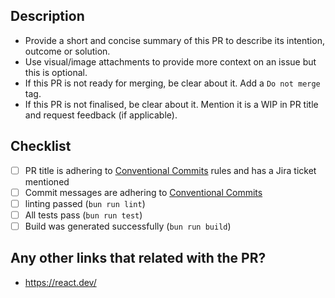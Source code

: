 ## Description

- Provide a short and concise summary of this PR to describe its intention, outcome or solution.
- Use visual/image attachments to provide more context on an issue but this is optional.
- If this PR is not ready for merging, be clear about it. Add a `Do not merge` tag.
- If this PR is not finalised, be clear about it. Mention it is a WIP in PR title and request feedback (if applicable).

## Checklist

- [ ] PR title is adhering to [Conventional Commits](https://www.conventionalcommits.org/en/v1.0.0/) rules and has a Jira ticket mentioned
- [ ] Commit messages are adhering to [Conventional Commits](https://www.conventionalcommits.org/en/v1.0.0/)
- [ ] linting passed (`bun run lint`)
- [ ] All tests pass (`bun run test`)
- [ ] Build was generated successfully (`bun run build`)

## Any other links that related with the PR?

- https://react.dev/